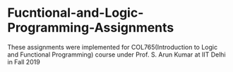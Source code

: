 # Fucntional-and-Logic-Programming-Assignments
These assignments were implemented for COL765(Introduction to Logic and Functional Programming) course under Prof. S. Arun Kumar at IIT Delhi in Fall 2019
